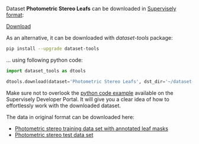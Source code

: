 Dataset **Photometric Stereo Leafs** can be downloaded in [Supervisely format](https://developer.supervisely.com/api-references/supervisely-annotation-json-format):

 [Download](https://assets.supervisely.com/remote/eyJsaW5rIjogInMzOi8vc3VwZXJ2aXNlbHktZGF0YXNldHMvMTg0OV9QaG90b21ldHJpYyBTdGVyZW8gTGVhZnMvcGhvdG9tZXRyaWMtc3RlcmVvLWxlYWZzLURhdGFzZXROaW5qYS50YXIiLCAic2lnIjogIk1WbDBzallxdFNrQUFQZ1pTV09QTGRvZnE4Y2syR3ZsQ1I3TG0velVVSUE9In0=?response-content-disposition=attachment%3B%20filename%3D%22photometric-stereo-leafs-DatasetNinja.tar%22)

As an alternative, it can be downloaded with *dataset-tools* package:
``` bash
pip install --upgrade dataset-tools
```

... using following python code:
``` python
import dataset_tools as dtools

dtools.download(dataset='Photometric Stereo Leafs', dst_dir='~/dataset-ninja/')
```
Make sure not to overlook the [python code example](https://developer.supervisely.com/getting-started/python-sdk-tutorials/iterate-over-a-local-project) available on the Supervisely Developer Portal. It will give you a clear idea of how to effortlessly work with the downloaded dataset.

The data in original format can be downloaded here:

- [Photometric stereo training data set with annotated leaf masks](https://datashare.ed.ac.uk/download/DS_10283_3280.zip)
- [Photometric stereo test data set](https://datashare.ed.ac.uk/download/DS_10283_3279.zip)
